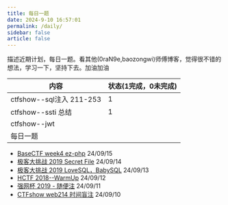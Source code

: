 ```yaml
---
title: 每日一题
date: 2024-9-10 16:57:01
permalink: /daily/
sidebar: false
article: false
---
```


描述近期计划，每日一题。看其他(0raN9e,baozongwi)师傅博客，觉得很不错的想法，学习一下，坚持下去。加油加油

| 内容                      | 状态(1完成，0未完成) |
| ------------------------- | -------------------- |
| ctfshow--sql注入  211-253 |          1            |
| ctfshow--ssti 总结        |          1          |
| ctfshow--jwt              |                      |
| 每日一题                  |                      |


- [BaseCTF week4 ez-php](https://the0n3.top/pages/a0e9c3/#fin-ez-php)       24/09/15
- [极客大挑战 2019  Secret File](https://the0n3.top/pages/276200/)       24/09/14
- [极客大挑战 2019 LoveSQL，BabySQL](https://the0n3.top/pages/7402d2/)       24/09/13
- [HCTF 2018--WarmUp](https://the0n3.top/pages/36ca45/)      24/09/12
- [强网杯 2019 - 随便注](https://the0n3.top/pages/a7f3bd/)      24/09/11
- [CTFshow web214 时间盲注](https://the0n3.top/pages/dfa81f/)            24/09/10
